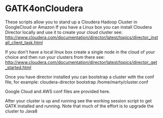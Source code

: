 # GATK4onCloudera 
These scripts allow you to stand up a Cloudera Hadoop Cluster in GoogleCloud or Amazon
If you have a Linux box you can install Cloudera Director locally and use it to create your cloud cluster
see: http://www.cloudera.com/documentation/director/latest/topics/director_install_client_task.html

If you don't have a local linux box create a single node in the cloud of your choice and then run your clusters from there
see: http://www.cloudera.com/documentation/director/latest/topics/director_get_started.html

Once you have director installed you can bootstrap a cluster with the conf file, for example:
cloudera-director bootstrap /home/marty/cluster.conf

Google Cloud and AWS conf files are provided here.

After your cluster is up and running see the working session script to get GATK installed and running.  Note that much of the effort is to upgrade the cluster to Java8
